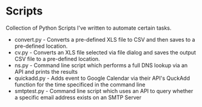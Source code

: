 # Scripts
Collection of Python Scripts I've written to automate certain tasks.

- convert.py - Converts a pre-defined XLS file to CSV and then saves to a pre-defined location.
- cv.py - Converts an XLS file selected via file dialog and saves the output CSV file to a pre-defined location.
- ns.py - Command line script which performs a full DNS lookup via an API and prints the results
- quickadd.py - Adds event to Google Calendar via their API's QuckAdd function for the time specificed in the command line
- smtptest.py - Command line script which uses an API to query whether a specific email address exists on an SMTP Server
